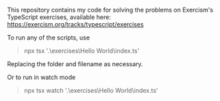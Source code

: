 This repository contains my code for solving the problems on Exercism's TypeScript exercises, available here: https://exercism.org/tracks/typescript/exercises

To run any of the scripts, use

> npx tsx '.\exercises\Hello World\index.ts'

Replacing the folder and filename as necessary.

Or to run in watch mode

> npx tsx watch '.\exercises\Hello World\index.ts'

